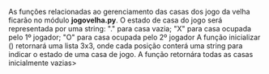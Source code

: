 As funções relacionadas ao gerenciamento das casas dos jogo da velha ficarão no módulo **jogovelha.py**.
O estado de casa do jogo será representada por uma string: "." para casa vazia; "X" para casa ocupada pelo 1º jogador; "O" para casa ocupada pelo 2º jogador
A função inicializar () retornará uma lista 3x3, onde cada posição conterá uma string para indicar o estado de uma casa de jogo. A função retornára todas as casas inicialmente vazias>
